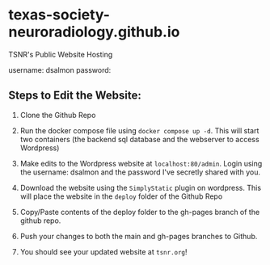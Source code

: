 # texas-society-neuroradiology.github.io
TSNR's Public Website Hosting

username: dsalmon
password: 


## Steps to Edit the Website:

1. Clone the Github Repo

2. Run the docker compose file using `docker compose up -d`. This will start two containers (the backend sql database and the webserver to access Wordpress)

3. Make edits to the Wordpress website at `localhost:80/admin`. Login using the username: dsalmon and the password I've secretly shared with you. 

4. Download the website using the `SimplyStatic` plugin on wordpress. This will place the website in the `deploy` folder of the Github Repo

5. Copy/Paste contents of the deploy folder to the gh-pages branch of the github repo. 

6. Push your changes to both the main and gh-pages branches to Github.

7. You should see your updated website at `tsnr.org`!